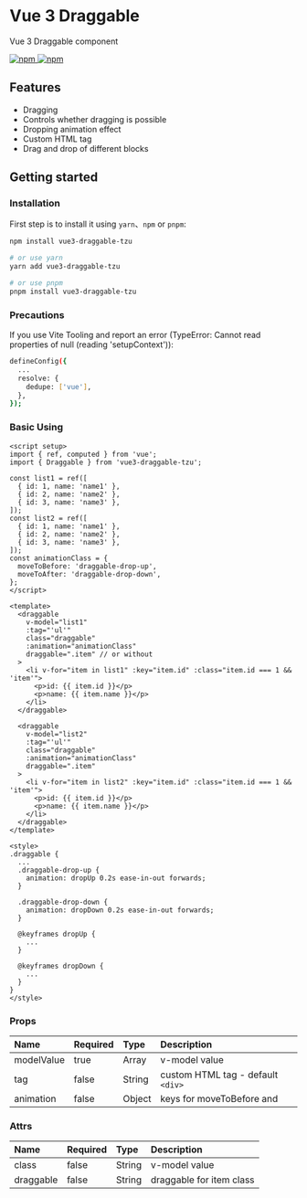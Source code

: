 # Vue 3 Draggable

Vue 3 Draggable component

<p>
  <a href="https://npm-stat.com/charts.html?package=vue3-draggable-tzu">
    <img src="https://img.shields.io/npm/dm/vue3-draggable-tzu.svg" alt="npm"/>
  </a>
  <a href="https://www.npmjs.com/package/vue3-draggable-tzu">
    <img src="https://img.shields.io/npm/v/vue3-draggable-tzu.svg" alt="npm"/>
  </a>
</p>


## Features

- Dragging
- Controls whether dragging is possible
- Dropping animation effect
- Custom HTML tag
- Drag and drop of different blocks

## Getting started

### Installation

First step is to install it using `yarn`、`npm` or `pnpm`:

```bash
npm install vue3-draggable-tzu

# or use yarn
yarn add vue3-draggable-tzu

# or use pnpm
pnpm install vue3-draggable-tzu
```

### Precautions

If you use Vite Tooling and report an error (TypeError: Cannot read properties of null (reading 'setupContext')):

```bash
defineConfig({
  ...
  resolve: {
    dedupe: ['vue'],
  },
});
```

### Basic Using

```vue
<script setup>
import { ref, computed } from 'vue';
import { Draggable } from 'vue3-draggable-tzu';

const list1 = ref([
  { id: 1, name: 'name1' },
  { id: 2, name: 'name2' },
  { id: 3, name: 'name3' },
]);
const list2 = ref([
  { id: 1, name: 'name1' },
  { id: 2, name: 'name2' },
  { id: 3, name: 'name3' },
]);
const animationClass = {
  moveToBefore: 'draggable-drop-up',
  moveToAfter: 'draggable-drop-down',
};
</script>

<template>
  <draggable
    v-model="list1"
    :tag="'ul'"
    class="draggable"
    :animation="animationClass"
    draggable=".item" // or without
  >
    <li v-for="item in list1" :key="item.id" :class="item.id === 1 && 'item'">
      <p>id: {{ item.id }}</p>
      <p>name: {{ item.name }}</p>
    </li>
  </draggable>

  <draggable
    v-model="list2"
    :tag="'ul'"
    class="draggable"
    :animation="animationClass"
    draggable=".item"
  >
    <li v-for="item in list2" :key="item.id" :class="item.id === 1 && 'item'">
      <p>id: {{ item.id }}</p>
      <p>name: {{ item.name }}</p>
    </li>
  </draggable>
</template>

<style>
.draggable {
  ...
  .draggable-drop-up {
    animation: dropUp 0.2s ease-in-out forwards;
  }

  .draggable-drop-down {
    animation: dropDown 0.2s ease-in-out forwards;
  }

  @keyframes dropUp {
    ...
  }

  @keyframes dropDown {
    ...
  }
}
</style>
```

### Props

Name | Required | Type | Description |
:--- | :--- | :--- | :--- |
modelValue | true | Array | v-model value |
tag | false | String | custom HTML tag - default `<div>` |
animation | false | Object | keys for moveToBefore and |moveToAfter

### Attrs

Name | Required | Type | Description |
:--- | :--- | :--- | :--- |
class | false | String | v-model value |
draggable | false | String | draggable for item class |
